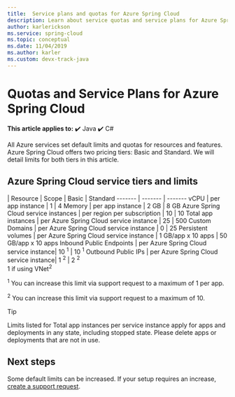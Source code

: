 ```yaml
---
title:  Service plans and quotas for Azure Spring Cloud
description: Learn about service quotas and service plans for Azure Spring Cloud
author: karlerickson
ms.service: spring-cloud
ms.topic: conceptual
ms.date: 11/04/2019
ms.author: karler
ms.custom: devx-track-java
---
```


# Quotas and Service Plans for Azure Spring Cloud

**This article applies to:** ✔️ Java ✔️ C#

All Azure services set default limits and quotas for resources and features.   Azure Spring Cloud offers two pricing tiers: Basic and Standard. We will detail limits for both tiers in this article.

## Azure Spring Cloud service tiers and limits

| Resource | Scope | Basic | Standard
------- | ------- | -------
vCPU | per app instance | 1 | 4
Memory | per app instance | 2 GB | 8 GB
Azure Spring Cloud service instances | per region per subscription | 10 | 10
Total app instances | per Azure Spring Cloud service instance | 25 | 500
Custom Domains | per Azure Spring Cloud service instance | 0 | 25 
Persistent volumes | per Azure Spring Cloud service instance | 1 GB/app x 10 apps | 50 GB/app x 10 apps
Inbound Public Endpoints | per Azure Spring Cloud service instance| 10 <sup>1</sup> | 10 <sup>1</sup>
Outbound Public IPs | per Azure Spring Cloud service instance| 1 <sup>2</sup> | 2 <sup>2</sup> <br> 1 if using VNet<sup>2</sup>

<sup>1</sup> You can increase this limit via support request to a maximum of 1 per app.

<sup>2</sup> You can increase this limit via support request to a maximum of 10.

> [!TIP]
> Limits listed for Total app instances per service instance apply for apps and deployments in any state, including stopped state. Please delete apps or deployments that are not in use.

## Next steps

Some default limits can be increased. If your setup requires an increase, [create a support request](../azure-portal/supportability/how-to-create-azure-support-request.md).
